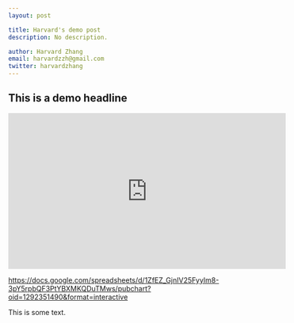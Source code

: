 ```yaml
---
layout: post

title: Harvard's demo post 
description: No description. 

author: Harvard Zhang
email: harvardzzh@gmail.com
twitter: harvardzhang
---
```


## This is a demo headline

<iframe width="560" height="315" src="https://www.youtube.com/embed/GIyzYU3oF1g" frameborder="0" allowfullscreen></iframe>

https://docs.google.com/spreadsheets/d/1ZfEZ_GjnIV25FyyIm8-3pY5rpbQF3PtYBXMKQDuTMws/pubchart?oid=1292351490&format=interactive

This is some text. 
